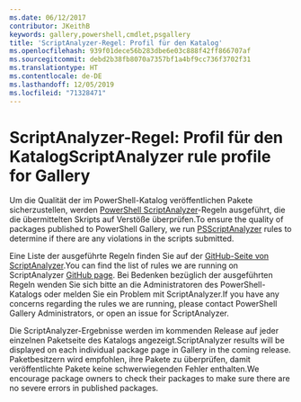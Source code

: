 ```yaml
---
ms.date: 06/12/2017
contributor: JKeithB
keywords: gallery,powershell,cmdlet,psgallery
title: 'ScriptAnalyzer-Regel: Profil für den Katalog'
ms.openlocfilehash: 939f01dece56b283dbe6e03c888f42ff866707af
ms.sourcegitcommit: debd2b38fb8070a7357bf1a4bf9cc736f3702f31
ms.translationtype: HT
ms.contentlocale: de-DE
ms.lasthandoff: 12/05/2019
ms.locfileid: "71328471"
---
```

# <a name="scriptanalyzer-rule-profile-for-gallery"></a><span data-ttu-id="4d480-103">ScriptAnalyzer-Regel: Profil für den Katalog</span><span class="sxs-lookup"><span data-stu-id="4d480-103">ScriptAnalyzer rule profile for Gallery</span></span>

<span data-ttu-id="4d480-104">Um die Qualität der im PowerShell-Katalog veröffentlichen Pakete sicherzustellen, werden [PowerShell ScriptAnalyzer](https://github.com/PowerShell/PSScriptAnalyzer)-Regeln ausgeführt, die die übermittelten Skripts auf Verstöße überprüfen.</span><span class="sxs-lookup"><span data-stu-id="4d480-104">To ensure the quality of packages published to PowerShell Gallery, we run [PSScriptAnalyzer](https://github.com/PowerShell/PSScriptAnalyzer) rules to determine if there are any violations in the scripts submitted.</span></span>

<span data-ttu-id="4d480-105">Eine Liste der ausgeführte Regeln finden Sie auf der [GitHub-Seite von ScriptAnalyzer](https://github.com/PowerShell/PSScriptAnalyzer/blob/development/Engine/Settings/PSGallery.psd1).</span><span class="sxs-lookup"><span data-stu-id="4d480-105">You can find the list of rules we are running on ScriptAnalyzer [GitHub page](https://github.com/PowerShell/PSScriptAnalyzer/blob/development/Engine/Settings/PSGallery.psd1).</span></span>
<span data-ttu-id="4d480-106">Bei Bedenken bezüglich der ausgeführten Regeln wenden Sie sich bitte an die Administratoren des PowerShell-Katalogs oder melden Sie ein Problem mit ScriptAnalyzer.</span><span class="sxs-lookup"><span data-stu-id="4d480-106">If you have any concerns regarding the rules we are running, please contact PowerShell Gallery Administrators, or open an issue for ScriptAnalyzer.</span></span>

<span data-ttu-id="4d480-107">Die ScriptAnalyzer-Ergebnisse werden im kommenden Release auf jeder einzelnen Paketseite des Katalogs angezeigt.</span><span class="sxs-lookup"><span data-stu-id="4d480-107">ScriptAnalyzer results will be displayed on each individual package page in Gallery in the coming release.</span></span> <span data-ttu-id="4d480-108">Paketbesitzern wird empfohlen, ihre Pakete zu überprüfen, damit veröffentlichte Pakete keine schwerwiegenden Fehler enthalten.</span><span class="sxs-lookup"><span data-stu-id="4d480-108">We encourage package owners to check their packages to make sure there are no severe errors in published packages.</span></span>
